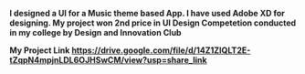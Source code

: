 <b>I designed a UI for a Music theme based App. I have used Adobe XD for designing. My project won 2nd price in UI Design Competetion conducted in my college by Design and Innovation Club</b>

<b>My Project Link<b>
https://drive.google.com/file/d/14Z1ZIQLT2E-tZqpN4mpjnLDL6OJHSwCM/view?usp=share_link

